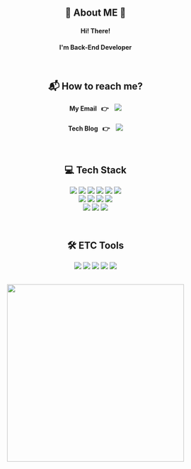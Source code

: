 
<br>

<div align="center">
    <h2 align="center">🌱 About ME 🌱</h2>
    <h4>Hi! There!</h4>
    <h4><b>I'm Back-End Developer</b></h4></br>
    <h2>📬 How to reach me? </h2>
    <h4>My Email &nbsp&nbsp👉 &nbsp&nbsp
    <a href="mailto:"reneedmsp@gmail.com">
    <img src="https://img.shields.io/badge/Gmail-d14836?style=flat-square&logo=Gmail&logoColor=white">
    </a></h4>
    <h4>Tech Blog &nbsp&nbsp👉 &nbsp&nbsp
    <a href="https://renee.tistory.com/">
    <img src="http://img.shields.io/badge/-Tech%20blog-black?style=flat-square&logo=tistory">
    </a></h4></br>
    <h2 align="center">💻 Tech Stack </h2>
    <p>
    <img src="https://img.shields.io/badge/java | 11-007396?style=for-the-badge&logo=java|11&logoColor=white"> 
    <img src="https://img.shields.io/badge/Spring | 5.0-6DB33F?style=for-the-badge&logo=Spring&logoColor=white"> 
    <img src="https://img.shields.io/badge/SPRINGBOOT | 2.7-6DB33F?style=for-the-badge&logo=springboot&logoColor=white">
    <img src="https://img.shields.io/badge/MySQL | 8.0-4479A1?style=for-the-badge&logo=MySQL&logoColor=white">
    <img src="https://img.shields.io/badge/Oracle | 8.0-E34F26?style=for-the-badge&logo=Oracle&logoColor=white">
    <img src="https://img.shields.io/badge/MYBATIS | 3.5-000000?style=for-the-badge&logo=&logoColor=white">
    <br>
     <img src="https://img.shields.io/badge/Python | 3.11-0052CC?style=for-the-badge&logo=&logoColor=white">
     <img src="https://img.shields.io/badge/Rust -E34F26?style=for-the-badge&logo=&logoColor=white">
<!--     <img src="https://camo.githubusercontent.com/5a7100155d1a7b75357a90e8810530b21c8723c59f2976d0dafc7950205336d7/68747470733a2f2f696d672e736869656c64732e696f2f62616467652f68746d6c352d4533344632363f7374796c653d666f722d7468652d6261646765266c6f676f3d68746d6c35266c6f676f436f6c6f723d7768697465" data-canonical-src="https://img.shields.io/badge/html5-E34F26?style=for-the-badge&amp;logo=html5&amp;logoColor=white" style="max-width: 100%;"> <img src="https://camo.githubusercontent.com/d1a61dccdba51c4d1ff3306fe00404de9162915d282bade8ef91b992f84ebd35/68747470733a2f2f696d672e736869656c64732e696f2f62616467652f6373732d3135373242363f7374796c653d666f722d7468652d6261646765266c6f676f3d63737333266c6f676f436f6c6f723d7768697465" data-canonical-src="https://img.shields.io/badge/css-1572B6?style=for-the-badge&amp;logo=css3&amp;logoColor=white" style="max-width: 100%;">  -->
     <img src="https://img.shields.io/badge/JAVASCRIPT | ES6-F7DF1E?style=for-the-badge&amp;logo=javascript&amp;logoColor=black"> <img src="https://img.shields.io/badge/REACT | 18.2-61DAFB?style=for-the-badge&amp;logo=react&amp;logoColor=black">
    <br>
    <img src="https://img.shields.io/badge/Amazon EC2-FF9900?style=for-the-badge&logo=Amazon EC2&logoColor=white"> 
    <img src="https://img.shields.io/badge/Amazon RDS-527FFF?style=for-the-badge&logo=Amazon RDS&logoColor=white"> 
    <img src="https://img.shields.io/badge/Amazon AWS-232F3E?style=for-the-badge&logo=Amazon AWS&logoColor=white"></br>
</p></br>
<!--     <h1> ⚒ Team Collaboration Tool ⚒ </h1>
    <p>
        <img src="https://img.shields.io/badge/GitHub-181717?style=for-the-badge&logo=GitHub&logoColor=white"> 
        <img src="https://img.shields.io/badge/Git-F05032?style=for-the-badge&logo=Git&logoColor=white"> 
        <img src="https://img.shields.io/badge/ERD Cloud-EEEEEE?style=for-the-badge&logo=ERDCloud&logoColor=white">
    </p></br> -->
    <h2> 🛠 ETC Tools </h2>
    <p>
        <img src="https://img.shields.io/badge/Visual Studio Code-007ACC?style=for-the-badge&logo=Visual Studio Code&logoColor=white">
        <img src="https://img.shields.io/badge/IntelliJ IDEA-000000?style=for-the-badge&logo=IntelliJ IDEA&logoColor=white"> 
        <img src="https://img.shields.io/badge/Postman-FF6C37?style=for-the-badge&logo=Postman&logoColor=white">
        <img src="https://img.shields.io/badge/Sourcetree-0052CC?style=for-the-badge&logo=Sourcetree&logoColor=white"> 
        <img src="https://img.shields.io/badge/MySQL Workbench-4479A1?style=for-the-badge&logo=MySQL&logoColor=white">
    </p></br>
    <img width="400" src="https://github-readme-stats.vercel.app/api?username=Renee&show_icons=true&theme=merko" /></br></br></br>    
</div>



<!--


![Renee's GitHub stats](https://github-readme-stats.vercel.app/api?username=Renee&show_icons=true&theme=merko)


<br>


<br>

### 💻My Project

#### 발표 영상
https://www.youtube.com/watch?v=TRbOZjNVDFk 

### 1️⃣ Tripssoda - 커뮤니티형 여행 플랫폼 
#### - 기간 / 규모 <br>
32일 / 590H / 일 18.4H (2022.8) <br>
25,588 라인, 344 파일, 테이블 59개(549 컬럼)

#### - 개발 환경 <br>
Java 11, Spring5.0, MySQL8.0, MyBatis 3.5, AWS RDS, EC2
<br>

![image](https://user-images.githubusercontent.com/100551394/189524555-56f464e8-035e-4242-8d7d-a69f11a6fdd5.png)




### 2️⃣ HIVE - 하이버를 벤치마킹한 의류 쇼핑몰 사이트
#### - 기간 / 규모 <br>
16일 / 192H / 일 12H (2022.7) <br>
14,718 라인, 204 파일, 테이블 18개(107컬럼)

#### - 개발 환경 <br>
Java 11, Spring5.0, MySQL8.0, MyBatis 3.5, AWS RDS, EC2

<br><br>


![image](https://user-images.githubusercontent.com/100551394/189524322-c8b84670-623c-47e0-8d2d-949ecf620100.png)





<br><br>



<tr >
 <td><td/>
 <td><p align="left">
  <img width="400" src="https://github-readme-stats.vercel.app/api?username=Renee&show_icons=true&theme=merko" /></p>
   <td/>
<tr/>
<br/>


![Renee's GitHub stats](https://github-readme-stats.vercel.app/api?username=Renee&show_icons=true&theme=merko)


```
Java, HTML, CSS, JavaScript, Jquery

Spring 5.x, MyBatis 3.5 

MySQL, Oracle

AWS EC2, RDS, Apache Tomcat

IntelliJ, STS, Visual Studio Code, ERD Cloud, SQL Developer, Workbench, Figma

Git, GitHub, Notion

```


> JAVA
```java
public static void main(String[] args){
      System.out.println("Hello, my world");
}
```
<br/>

>PYTHON
```Python

def hello():
    print('Hello, world!')
hello()

```





https://excited-hyun.tistory.com/132


* html/css/javascript
* java
* jsp
* spring
* -->

<!--
**ReneeKang/ReneeKang** is a ✨ _special_ ✨ repository because its `README.md` (this file) appears on your GitHub profile.

Here are some ideas to get you started:

- 🔭 I’m currently working on ...
- 🌱 I’m currently learning ...
- 👯 I’m looking to collaborate on ...
- 🤔 I’m looking for help with ...
- 💬 Ask me about ...
- 📫 How to reach me: ...
- 😄 Pronouns: ...
- ⚡ Fun fact: ...
-->

                                          
                                          
                                          
